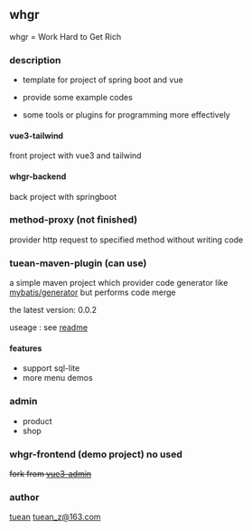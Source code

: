 ## whgr
whgr = Work Hard to Get Rich


### description
* template for project of spring boot and vue

* provide some example codes

* some tools or plugins for programming more effectively


#### vue3-tailwind
front project with vue3 and tailwind

#### whgr-backend
back project with springboot

### method-proxy (not finished)
provider http request to specified method without writing code 

### tuean-maven-plugin (can use)
a simple maven project which provider code generator like [mybatis/generator](https://github.com/mybatis/generator) but performs code merge

the latest version: 0.0.2

useage : see [readme](./tuean-maven-plugin/README.md)

#### features
* support sql-lite
* more menu demos

### admin
* product
* shop


### whgr-frontend (demo project)  no used
~~fork from [vue3-admin](https://github.com/newbee-ltd/vue3-admin)~~

### author
[tuean](http://tuean.cn)  <tuean_z@163.com>








